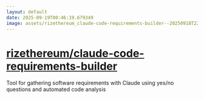 ```yaml
---
layout: default
date: 2025-09-19T00:46:19.679349
image: assets/rizethereum_claude-code-requirements-builder--20250918T221606684--cropped.png
---
```


# [rizethereum/claude-code-requirements-builder](https://github.com/rizethereum/claude-code-requirements-builder)

Tool for gathering software requirements with Claude using yes/no questions and automated code analysis
